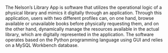 The Nelson’s Library App is software that utilizes the operational logic of a physical library and mimics it digitally through an application.
Through this application, users with two different profiles can, on one hand, browse available or unavailable books before physically requesting them, and on the other hand, dynamically manage the resources available in the actual library, which are digitally represented in the application.
The software operates based on the Python programming language using GUI and relies on a MySQL Workbench database.
